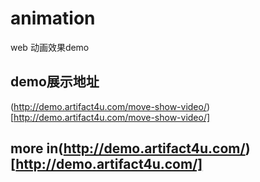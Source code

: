 # animation
web 动画效果demo

## demo展示地址 
(http://demo.artifact4u.com/move-show-video/)[http://demo.artifact4u.com/move-show-video/]


## more in(http://demo.artifact4u.com/)[http://demo.artifact4u.com/]
